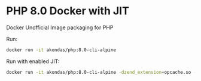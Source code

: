 # PHP 8.0 Docker with JIT

Docker Unofficial Image packaging for PHP 

Run:
```bash
docker run -it akondas/php:8.0-cli-alpine
```

Run with enabled JIT:
```bash
docker run -it akondas/php:8.0-cli-alpine -dzend_extension=opcache.so -dopcache.enable_cli=1 -dopcache.jit_buffer_size=500000000 -dopcache.jit=1235
```
